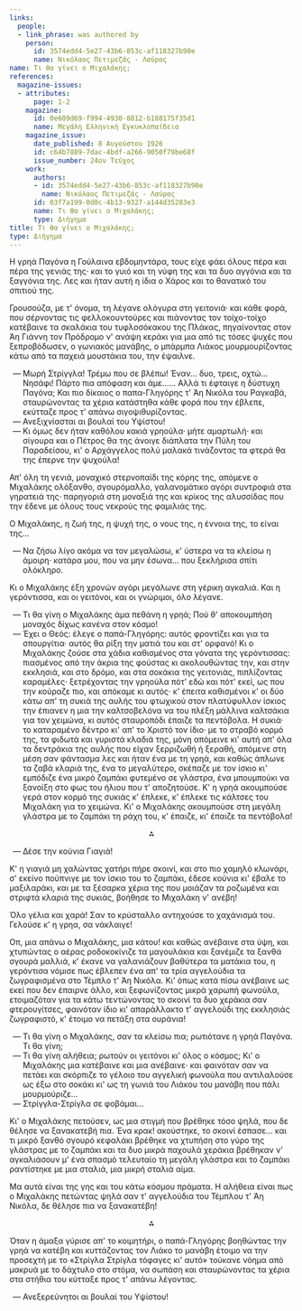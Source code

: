 ```yaml
---
links:
  people:
  - link_phrase: was authored by
    person:
      id: 3574edd4-5e27-43b6-853c-af118327b90e
      name: Νικόλαος Πετιμεζάς - Λαύρας
name: Τι θα γίνει ο Μιχαλάκης;
references:
  magazine-issues:
  - attributes:
      page: 1-2
    magazine:
      id: 0e609d69-f994-4930-8812-b188175f35d1
      name: Μεγάλη Ελληνική Εγκυκλοπαίδεια
    magazine_issue:
      date_published: 8 Αυγούστου 1926
      id: c64b7889-7dac-4bdf-a266-9050f79be68f
      issue_number: 24ον Τεύχος
    work:
      authors:
      - id: 3574edd4-5e27-43b6-853c-af118327b90e
        name: Νικόλαος Πετιμεζάς - Λαύρας
      id: 03f7a199-0d0c-4b13-9327-a144d35283e3
      name: Τι θα γίνει ο Μιχαλάκης;
      type: Διήγημα
title: Τι θα γίνει ο Μιχαλάκης;
type: Διήγημα
---
```


<main class="content" itemprop="text">
<p>Η γρηά Παγόνα η Γούλαινα εβδομηντάρα, τους είχε φάει όλους πέρα και πέρα της γενιάς της· και το γυιό και τη νύφη της και
τα δυο αγγόνια και τα ξαγγόνια της. Λες και ήταν αυτή η ίδια ο Χάρος και το θανατικό του σπιτιού της.</p>

<p>Γρουσούζα, με τ' όνομα, τη λέγανε ολόγυρα στη γειτονιά· και κάθε φορά, που σέρνοντας τις φελλοκουντούρες και πιάνοντας
τον τοίχο-τοίχο κατέβαινε τα σκαλάκια του τυφλοσόκακου της Πλάκας, πηγαίνοντας στον Άη Γιάννη τον Πρόδρομο ν' ανάψη
κεράκι για μια από τις τόσες ψυχές που ξεπροβόδωσεν, ο γωνιακός μανάβης, ο μπάρμπα Λιάκος μουρμουρίζοντας κάτω από τα
παχειά μουστάκια του, την έψαιλνε.</p>

<ol style="list-style-type: '&mdash; '">
  <li>
    Μωρή Στρίγγλα! Τρέμω που σε βλέπω! Έναν... δυο, τρεις, οχτώ... Νησάφι! Πάρτο πια απόφαση και άμε...... Αλλά τι
    έφταιγε η δύστυχη Παγόνα; Και πιο δίκαιος ο παπα-Γληγόρης τ' Άη Νικόλα του Ραγκαβά, σταυρώνοντας τα χέρια κατάστηθα
    κάθε φορά που την έβλεπε, εκύτταζε προς τ' απάνω σιγοψιθυρίζοντας.
  </li>
  <li>Ανεξιχνίασται αι βουλαί του Υψίστου!</li>
  <li>
    Κι όμως δεν ήταν καθόλου κακιά γρηούλα· μήτε αμαρτωλή· και σίγουρα και ο Πέτρος θα της άνοιγε διάπλατα την Πύλη του
    Παραδείσου, κι' ο Αρχάγγελος πολύ μαλακά τινάζοντας τα φτερά θα της έπερνε την ψυχούλα!
  </li>
</ol>

<p>Απ' όλη τη γενιά, μοναχικό στερνοπαίδι της κόρης της, απόμενε ο Μιχαλάκης ολόξανθο, σγουρόμαλλο, γαλανομάτικο αγόρι
συντροφιά στα γηρατειά της· παρηγοριά στη μοναξιά της και κρίκος της αλυσσίδας που την έδενε με όλους τους νεκρούς της
φαμιλιάς της.</p>

<p>Ο Μιχαλάκης, η ζωή της, η ψυχή της, ο νους της, η έννοια της, το είναι της...</p>

<ol style="list-style-type: '&mdash; '">
  <li>
    Να ζήσω λίγο ακόμα να τον μεγαλώσω, κ' ύστερα να τα κλείσω η άμοιρη· κατάρα μου, που να μην έσωνα... που ξεκλήρισα
    σπίτι ολόκληρο.
  </li>
</ol>

<p>Κι ο Μιχαλάκης έξη χρονών αγόρι μεγάλωνε στη γέρικη αγκαλιά. Και η γερόντισσα, και οι γειτόνοι, και οι γνώριμοι, όλο
λέγανε.</p>

<ol style="list-style-type: '&mdash; '">
  <li>Τι θα γίνη ο Μιχαλάκης άμα πεθάνη η γρηά; Πού θ' αποκουμπήση μοναχός δίχως κανένα στον κόσμο!</li>
  <li>
    Έχει ο Θεός: έλεγε ο παπά-Γληγόρης: αυτός φροντίζει και για τα σπουργίτια· αυτός θα ρίξη την ματιά του και στ'
    ορφανό! Κι ο Μιχαλάκης ζούσε στα χάδια καθισμένος στα γόνατα της γερόντισσας: πιασμένος από την άκρια της φούστας
    κι ακολουθώντας την, και στην εκκλησιά, και στο δρόμο, και στα σοκάκια της γειτονιάς, πιπλίζοντας καραμέλες·
    ξετρέχοντας την γρηούλα πότ' εδώ και πότ' εκεί, ως που την κούραζε πιο, και απόκαμε κι αυτός· κ' έπειτα καθισμένοι
    κ' οι δύο κάτω απ' τη συκιά της αυλής του φτωχικού στον πλατύφυλλον ίσκιος την έπιανεν η μια την καλτσοβελόνα να του
    πλέξη μάλλινα καλτσάκια για τον χειμώνα, κι αυτός σταυροπόδι έπαιζε τα πεντόβολα. Η συκιά· το καταραμένο δέντρο κι'
    απ' το Χριστό τον ίδιο· με το στραβό κορμό της, τα φιδωτά και γυριστά κλαδιά της, μόνη απόμεινε κι' αυτή απ' όλα τα
    δεντράκια της αυλής που είχαν ξερριζωθή ή ξεραθή, απόμενε στη μέση σαν φάντασμα λες και ήταν ένα με τη γρηά, και
    καθώς άπλωνε τα ζαβά κλαριά της, ένα το μεγαλύτερο, σκέπαζε με τον ίσκιο κι' εμπόδιζε ένα μικρό ζαμπάκι φυτεμένο σε
    γλάστρα, ένα μπουμπούκι να ξανοίξη στο φως του ήλιου που τ' αποζητούσε. Κ' η γρηά ακουμπούσε γερά στον κορμό της
    συκιάς κ' έπλεκε, κ' έπλεκε τις κάλτσες του Μιχαλάκη για το χειμώνα. Κι' ο Μιχαλάκης ακουμπούσε στη μεγάλη γλάστρα
    με το ζαμπάκι τη ράχη του, κ' έπαιζε, κι' έπαιζε τα πεντόβολα!
  </li>
</ol>

<div style="text-align: center; margin-bottom: 1em">⁂</div>

<ol style="list-style-type: '&mdash; '">
  <li>Δέσε την κούνια Γιαγιά!</li>
</ol>

<p>Κ' η γιαγιά μη χαλώντας χατήρι πήρε σκοινί, και στο πιο χαμηλό κλωνάρι, σ' εκείνο πούπνιγε με τον ίσκιο του το ζαμπάκι,
έδεσε κούνια κι' έβαλε το μαξιλαράκι, και με τα ξέσαρκα χέρια της που μοιάζαν τα ροζωμένα και στριφτά κλαριά της συκιάς,
βοήθησε το Μιχαλάκη ν' ανέβη!</p>

<p>Όλο γέλια και χαρά! Σαν το κρύσταλλο αντηχούσε το χαχάνισμά του. Γελούσε κ' η γρηα, σα νάκλαιγε!</p>

<p>Οπ, μια απάνω ο Μιχαλάκης, μια κάτου! και καθώς ανέβαινε στα ύψη, και χτυπώντας ο αέρας ροδοκοκίνιζε τα μαγουλάκια και
ξανέμιζε τα ξανθά σγουρά μαλλιά, κ' έκανε να γαλανιάζουν βαθύτερα τα ματάκια του, η γερόντισα νόμισε πως έβλεπεν ένα απ'
τα τρία αγγελούδια τα ζωγραφισμένα στο Τέμπλο τ' Άη Νικόλα. Κι' όπως κατά πίσω ανέβαινε ως εκεί που δεν έπαιρνε άλλο,
και ξεφωνίζοντας μικρά χαρωπή φωνούλα, ετοιμαζόταν για τα κάτω τεντώνοντας το σκοινί τα δυο χεράκια σαν φτερουγίτσες,
φαινόταν ίδιο κι' απαράλλακτο τ' αγγελούδι της εκκλησιάς ζωγραφιστό, κ' έτοιμο να πετάξη στα ουράνια!</p>

<ol style="list-style-type: '&mdash; '">
  <li>Τι θα γίνη ο Μιχαλάκης, σαν τα κλείσω πια; ρωτιότανε η γρηά Παγόνα. Τι θα γίνη;</li>
  <li>
    Τι θα γίνη αλήθεια; ρωτούν οι γειτόνοι κι' όλος ο κόσμος; Κι' ο Μιχαλάκης μια κατέβαινε και μια ανέβαινε· και
    φαινόταν σαν να πετάει και σκόρπιζε το γέλοιο του αγγελική φωνούλα που αντιλαλούσε ως έξω στο σοκάκι κι' ως τη γωνιά
    του Λιάκου του μανάβη που πάλι μουρμούριζε...
  </li>
  <li>Στρίγγλα-Στρίγλα σε φοβάμαι...</li>
</ol>

<p>Κι' ο Μιχαλάκης πετούσεν, ως μια στιγμή που βρέθηκε τόσο ψηλά, που δε θέλησε να ξανακατεβή πια. Ένα κρακ! ακούστηκε, το
σκοινί έσπασε... και τι μικρό ξανθό σγουρό κεφαλάκι βρέθηκε να χτυπήση στο γύρο της γλάστρας με το ζαμπάκι και τα δυο
μικρά παχουλά χεράκια βρέθηκαν ν' αγκαλιάσουν μ' ένα σπασμό τελευταίο τη μεγάλη γλάστρα και το ζαμπάκι ραντίστηκε με μια
σταλιά, μια μικρή σταλιά αίμα.</p>

<p>Μα αυτά είναι της γης και του κάτω κόσμου πράματα. Η αλήθεια είναι πως ο Μιχαλάκης πετώντας ψηλά σαν τ' αγγελούδια του
Τέμπλου τ' Άη Νικόλα, δε θέλησε πια να ξανακατέβη!</p>

<div style="text-align: center; margin-bottom: 1em">⁂</div>

<p>Όταν η άμαξα γύρισε απ' το κοιμητήρι, ο παπά-Γληγόρης βοηθώντας την γρηά να κατέβη και κυττάζοντας τον Λιάκο το μανάβη
έτοιμο να την προσεχτή με το «Στρίγλα Στρίγλα τόφαγες κι' αυτό» τούκανε νόημα από μακρυά με το δάχτυλο στο στόμα, να
σωπάση και σταυρώνοντας τα χέρια στα στήθια του κύτταξε προς τ' απάνω λέγοντας.</p>

<ol style="list-style-type: '&mdash; '">
  <li>Ανεξερεύνητοι αι βουλαί του Υψίστου!</li>
</ol>
</main>
